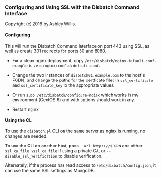 ### Configuring and Using SSL with the Disbatch Command Interface

Copyright (c) 2016 by Ashley Willis.

#### Configuring

This will run the Disbatch Command Interface on port 443 using SSL, as well as
create 301 redirects for ports 80 and 8080.

* For a clean nginx deployment, copy `/etc/disbatch/nginx-default.conf-example`
  to `/etc/nginx/conf.d/default.conf`.

* Change the two instances of `disbatch01.example.com` to the host's FQDN, and
  change the paths for the certficate files in `ssl_certificate` and
  `ssl_certificate_key` to the appropriate values.

* Or run `sudo /etc/disbatch/configure-nginx` which works in my environment
  (CentOS 6) and with options should work in any.

* Restart nginx

#### Using the CLI

To use the `disbatch.pl` CLI on the same server as nginx is running, no changes
are needed.

To use the CLI on another host, pass `--url https://$FQDN` and either
`--ssl_ca_file $ssl_ca_file` if using a private CA, or
`--disable_ssl_verification` to disable verification.

Alternately, if the process has read access to `/etc/disbatch/config.json`, it
can use the same SSL settings as MongoDB.
